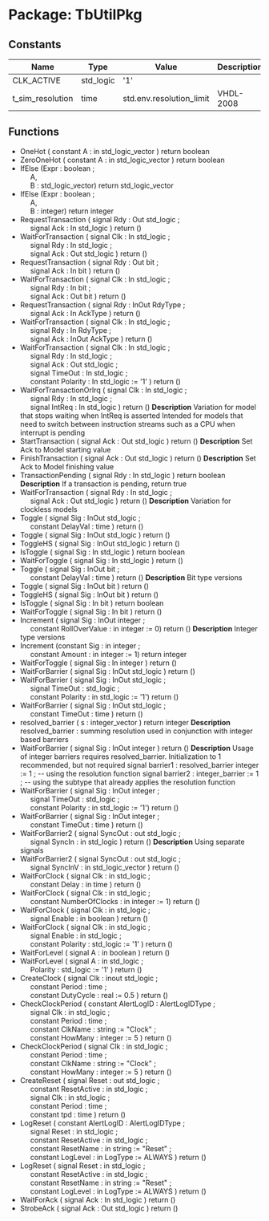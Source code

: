 # Package: TbUtilPkg

## Constants

| Name             | Type      | Value                     | Description |
| ---------------- | --------- | ------------------------- | ----------- |
| CLK_ACTIVE       | std_logic |  '1'                      |             |
| t_sim_resolution | time      |  std.env.resolution_limit | VHDL-2008   |
## Functions
- OneHot <font id="function_arguments">( constant A : in std_logic_vector ) </font> <font id="function_return">return boolean </font>
- ZeroOneHot <font id="function_arguments">( constant A : in std_logic_vector ) </font> <font id="function_return">return boolean </font>
- IfElse <font id="function_arguments">(Expr : boolean ;<br><span style="padding-left:20px"> A,<br><span style="padding-left:20px"> B : std_logic_vector) </font> <font id="function_return">return std_logic_vector </font>
- IfElse <font id="function_arguments">(Expr : boolean ;<br><span style="padding-left:20px"> A,<br><span style="padding-left:20px"> B : integer) </font> <font id="function_return">return integer </font>
- RequestTransaction <font id="function_arguments">( signal Rdy  : Out std_logic ;<br><span style="padding-left:20px"> signal Ack  : In  std_logic ) </font> <font id="function_return">return ()</font>
- WaitForTransaction <font id="function_arguments">( signal Clk  : In  std_logic ;<br><span style="padding-left:20px"> signal Rdy  : In  std_logic ;<br><span style="padding-left:20px"> signal Ack  : Out std_logic ) </font> <font id="function_return">return ()</font>
- RequestTransaction <font id="function_arguments">( signal Rdy  : Out bit ;<br><span style="padding-left:20px"> signal Ack  : In  bit ) </font> <font id="function_return">return ()</font>
- WaitForTransaction <font id="function_arguments">( signal Clk  : In  std_logic ;<br><span style="padding-left:20px"> signal Rdy  : In  bit ;<br><span style="padding-left:20px"> signal Ack  : Out bit ) </font> <font id="function_return">return ()</font>
- RequestTransaction <font id="function_arguments">( signal Rdy     : InOut RdyType ;<br><span style="padding-left:20px"> signal Ack     : In    AckType ) </font> <font id="function_return">return ()</font>
- WaitForTransaction <font id="function_arguments">( signal Clk      : In    std_logic ;<br><span style="padding-left:20px"> signal Rdy      : In    RdyType ;<br><span style="padding-left:20px"> signal Ack      : InOut AckType ) </font> <font id="function_return">return ()</font>
- WaitForTransaction <font id="function_arguments">( signal   Clk       : In  std_logic ;<br><span style="padding-left:20px"> signal   Rdy       : In  std_logic ;<br><span style="padding-left:20px"> signal   Ack       : Out std_logic ;<br><span style="padding-left:20px"> signal   TimeOut   : In  std_logic ;<br><span style="padding-left:20px"> constant Polarity  : In  std_logic := '1' ) </font> <font id="function_return">return ()</font>
- WaitForTransactionOrIrq <font id="function_arguments">( signal Clk     : In  std_logic ;<br><span style="padding-left:20px"> signal Rdy     : In  std_logic ;<br><span style="padding-left:20px"> signal IntReq  : In  std_logic ) </font> <font id="function_return">return ()</font>
**Description**
Variation for model that stops waiting when IntReq is assertedIntended for models that need to switch between instruction streamssuch as a CPU when interrupt is pending
- StartTransaction <font id="function_arguments">( signal Ack : Out std_logic ) </font> <font id="function_return">return ()</font>
**Description**
Set Ack to Model starting value
- FinishTransaction <font id="function_arguments">( signal Ack : Out std_logic ) </font> <font id="function_return">return ()</font>
**Description**
Set Ack to Model finishing value
- TransactionPending <font id="function_arguments">( signal Rdy : In  std_logic ) </font> <font id="function_return">return boolean </font>
**Description**
If a transaction is pending, return true
- WaitForTransaction <font id="function_arguments">( signal Rdy : In  std_logic ;<br><span style="padding-left:20px"> signal Ack : Out std_logic ) </font> <font id="function_return">return ()</font>
**Description**
Variation for clockless models
- Toggle <font id="function_arguments">( signal Sig        : InOut std_logic ;<br><span style="padding-left:20px"> constant DelayVal : time ) </font> <font id="function_return">return ()</font>
- Toggle <font id="function_arguments">( signal Sig : InOut std_logic ) </font> <font id="function_return">return ()</font>
- ToggleHS <font id="function_arguments">( signal Sig : InOut std_logic ) </font> <font id="function_return">return ()</font>
- IsToggle <font id="function_arguments">( signal Sig : In std_logic ) </font> <font id="function_return">return boolean </font>
- WaitForToggle <font id="function_arguments">( signal Sig : In std_logic ) </font> <font id="function_return">return ()</font>
- Toggle <font id="function_arguments">( signal Sig : InOut bit ;<br><span style="padding-left:20px"> constant DelayVal : time ) </font> <font id="function_return">return ()</font>
**Description**
Bit type versions
- Toggle <font id="function_arguments">( signal Sig : InOut bit ) </font> <font id="function_return">return ()</font>
- ToggleHS <font id="function_arguments">( signal Sig : InOut bit ) </font> <font id="function_return">return ()</font>
- IsToggle <font id="function_arguments">( signal Sig : In bit ) </font> <font id="function_return">return boolean </font>
- WaitForToggle <font id="function_arguments">( signal Sig : In bit ) </font> <font id="function_return">return ()</font>
- Increment <font id="function_arguments">( signal Sig : InOut integer ;<br><span style="padding-left:20px"> constant RollOverValue : in integer := 0) </font> <font id="function_return">return ()</font>
**Description**
Integer type versions
- Increment <font id="function_arguments">(constant Sig : in integer ;<br><span style="padding-left:20px"> constant Amount : in integer := 1) </font> <font id="function_return">return integer </font>
- WaitForToggle <font id="function_arguments">( signal Sig : In integer ) </font> <font id="function_return">return ()</font>
- WaitForBarrier <font id="function_arguments">( signal Sig : InOut std_logic ) </font> <font id="function_return">return ()</font>
- WaitForBarrier <font id="function_arguments">( signal Sig : InOut std_logic ;<br><span style="padding-left:20px"> signal TimeOut : std_logic ;<br><span style="padding-left:20px"> constant Polarity : in std_logic := '1') </font> <font id="function_return">return ()</font>
- WaitForBarrier <font id="function_arguments">( signal Sig : InOut std_logic ;<br><span style="padding-left:20px"> constant TimeOut : time ) </font> <font id="function_return">return ()</font>
- resolved_barrier <font id="function_arguments">( s : integer_vector ) </font> <font id="function_return">return integer </font>
**Description**
resolved_barrier : summing resolution used in conjunction with integer based barriers
- WaitForBarrier <font id="function_arguments">( signal Sig : InOut integer ) </font> <font id="function_return">return ()</font>
**Description**
Usage of integer barriers requires resolved_barrier. Initialization to 1 recommended, but not required  signal barrier1 : resolved_barrier integer := 1 ;     -- using the resolution function  signal barrier2 : integer_barrier := 1 ;              -- using the subtype that already applies the resolution function
- WaitForBarrier <font id="function_arguments">( signal Sig : InOut integer ;<br><span style="padding-left:20px"> signal TimeOut : std_logic ;<br><span style="padding-left:20px"> constant Polarity : in std_logic := '1') </font> <font id="function_return">return ()</font>
- WaitForBarrier <font id="function_arguments">( signal Sig : InOut integer ;<br><span style="padding-left:20px"> constant TimeOut : time ) </font> <font id="function_return">return ()</font>
- WaitForBarrier2 <font id="function_arguments">( signal SyncOut : out std_logic ;<br><span style="padding-left:20px"> signal SyncIn : in  std_logic ) </font> <font id="function_return">return ()</font>
**Description**
Using separate signals
- WaitForBarrier2 <font id="function_arguments">( signal SyncOut : out std_logic ;<br><span style="padding-left:20px"> signal SyncInV : in  std_logic_vector ) </font> <font id="function_return">return ()</font>
- WaitForClock <font id="function_arguments">( signal Clk : in std_logic ;<br><span style="padding-left:20px">  constant Delay : in time ) </font> <font id="function_return">return ()</font>
- WaitForClock <font id="function_arguments">( signal Clk : in std_logic ;<br><span style="padding-left:20px">  constant NumberOfClocks : in integer := 1) </font> <font id="function_return">return ()</font>
- WaitForClock <font id="function_arguments">( signal Clk : in std_logic ;<br><span style="padding-left:20px">  signal Enable : in boolean ) </font> <font id="function_return">return ()</font>
- WaitForClock <font id="function_arguments">( signal Clk : in std_logic ;<br><span style="padding-left:20px">  signal Enable : in std_logic ;<br><span style="padding-left:20px"> constant Polarity : std_logic := '1' ) </font> <font id="function_return">return ()</font>
- WaitForLevel <font id="function_arguments">( signal A : in boolean ) </font> <font id="function_return">return ()</font>
- WaitForLevel <font id="function_arguments">( signal A : in std_logic ;<br><span style="padding-left:20px"> Polarity : std_logic := '1' ) </font> <font id="function_return">return ()</font>
- CreateClock <font id="function_arguments">( signal   Clk        : inout std_logic ;<br><span style="padding-left:20px"> constant Period     : time ;<br><span style="padding-left:20px"> constant DutyCycle  : real := 0.5 ) </font> <font id="function_return">return ()</font>
- CheckClockPeriod <font id="function_arguments">( constant AlertLogID : AlertLogIDType ;<br><span style="padding-left:20px"> signal   Clk        : in  std_logic ;<br><span style="padding-left:20px"> constant Period     : time ;<br><span style="padding-left:20px"> constant ClkName    : string := "Clock" ;<br><span style="padding-left:20px"> constant HowMany    : integer := 5 ) </font> <font id="function_return">return ()</font>
- CheckClockPeriod <font id="function_arguments">( signal   Clk        : in  std_logic ;<br><span style="padding-left:20px"> constant Period     : time ;<br><span style="padding-left:20px"> constant ClkName    : string := "Clock" ;<br><span style="padding-left:20px"> constant HowMany    : integer := 5 ) </font> <font id="function_return">return ()</font>
- CreateReset <font id="function_arguments">( signal   Reset       : out std_logic ;<br><span style="padding-left:20px"> constant ResetActive : in  std_logic ;<br><span style="padding-left:20px"> signal   Clk         : in  std_logic ;<br><span style="padding-left:20px"> constant Period      :     time ;<br><span style="padding-left:20px"> constant tpd         :     time ) </font> <font id="function_return">return ()</font>
- LogReset <font id="function_arguments">( constant AlertLogID  : AlertLogIDType ;<br><span style="padding-left:20px"> signal   Reset       : in  std_logic ;<br><span style="padding-left:20px"> constant ResetActive : in  std_logic ;<br><span style="padding-left:20px"> constant ResetName   : in  string := "Reset" ;<br><span style="padding-left:20px"> constant LogLevel    : in  LogType := ALWAYS ) </font> <font id="function_return">return ()</font>
- LogReset <font id="function_arguments">( signal   Reset       : in  std_logic ;<br><span style="padding-left:20px"> constant ResetActive : in  std_logic ;<br><span style="padding-left:20px"> constant ResetName   : in  string := "Reset" ;<br><span style="padding-left:20px"> constant LogLevel    : in  LogType := ALWAYS ) </font> <font id="function_return">return ()</font>
- WaitForAck <font id="function_arguments">( signal Ack : In  std_logic ) </font> <font id="function_return">return ()</font>
- StrobeAck <font id="function_arguments">( signal Ack : Out std_logic ) </font> <font id="function_return">return ()</font>
